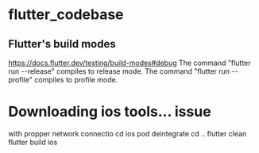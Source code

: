 # flutter_codebase

## Flutter's build modes
https://docs.flutter.dev/testing/build-modes#debug
The command "flutter run --release" compiles to release mode.
The command "flutter run --profile" compiles to profile mode.


# Downloading ios tools...   issue
with propper network connectio
cd ios
pod deintegrate
cd ..
flutter clean
flutter build ios